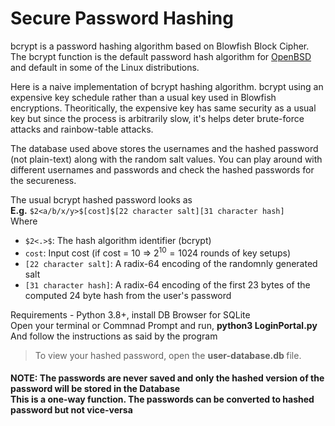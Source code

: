 # Secure Password Hashing
 
bcrypt is a password hashing algorithm based on Blowfish Block Cipher. The bcrypt function is the default password hash algorithm for [OpenBSD](https://en.wikipedia.org/wiki/OpenBSD) and default in some of the Linux distributions.

Here is a naive implementation of bcrypt hashing algorithm. bcrypt using an expensive key schedule rather than a usual key used in Blowfish encryptions. Theoritically, the expensive key has same security as a usual key but since the process is arbitrarily slow, it's helps deter brute-force attacks and rainbow-table attacks.

The database used above stores the usernames and the hashed password (not plain-text) along with the random salt values. You can play around with different usernames and passwords and check the hashed passwords for the secureness. 

The usual bcrypt hashed password looks as <br><b>E.g.</b> `$2<a/b/x/y>$[cost]$[22 character salt][31 character hash]`<br>
Where
- `$2<.>$`: The hash algorithm identifier (bcrypt)
- `cost`: Input cost (if cost = 10 $\Rightarrow$ $2^{10} = 1024$ rounds of key setups)
- `[22 character salt]`: A radix-64 encoding of the randomnly generated salt
- `[31 character hash]`: A radix-64 encoding of the first 23 bytes of the computed 24 byte hash from the user's password

Requirements - Python 3.8+, install DB Browser for SQLite <br>
Open your terminal or Commnad Prompt and run, <b> python3 LoginPortal.py </b> <br>
And follow the instructions as said by the program

> To view your hashed password, open the <b> user-database.db </b> file. 

#### NOTE: The passwords are never saved and only the hashed version of the password will be stored in the Database <br> This is a one-way function. The passwords can be converted to hashed password but not vice-versa
